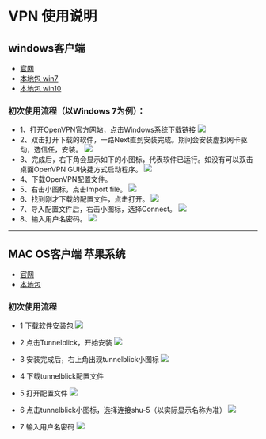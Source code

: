 
# VPN 使用说明

## windows客户端
* [官网](https://openvpn.net/index.php/open-source/downloads.html)
* [本地包 win7](https://wangyp.cf/assets/img/vpn/openvpn-install-2.4.8-I602-Win7.exe)
* [本地包 win10](https://wangyp.cf/assets/img/vpn/openvpn-install-2.4.8-I602-Win7.exe)

### 初次使用流程（以Windows 7为例）：
  - 1、打开OpenVPN官方网站，点击Windows系统下载链接 
  ![](../assets/img/vpn/20191129175138.png)
  - 2、双击打开下载的软件，一路Next直到安装完成。期间会安装虚拟网卡驱动，选信任，安装。
  ![](../assets/img/vpn/F646949762CA4735CE8D78D9B7A_0DD3DFD6_DBD0.jpg)
  - 3、完成后，右下角会显示如下的小图标，代表软件已运行。如没有可以双击桌面OpenVPN GUI快捷方式启动程序。
  ![](../assets/img/vpn/43C905C3D61791F5CDCBA50302A_6E273245_35A1.jpg)
  - 4、下载OpenVPN配置文件。
  [](https://wangyp.cf/assets/img/vpn/yappam.ovpn)
  - 5、右击小图标，点击Import file。
  ![](../assets/img/vpn/FA794E6843F536C84B39BDC8CEE_3A5A9624_77EB.jpg)
  - 6、找到刚才下载的配置文件，点击打开。
  ![](../assets/img/vpn/20191129180000.png)
  - 7、导入配置文件后，右击小图标，选择Connect。
  ![](../assets/img/vpn/0D348A4E750812659819DCE2FC4_F3FB9874_777F.jpg)
  - 8、输入用户名密码。
  ![](../assets/img/vpn/5BC602E1DE435EA1D8EA21E91C6_66922AF2_1443B.jpg)
  
  
---

## MAC OS客户端  苹果系统


* [官网](https://tunnelblick.net/downloads.html)
* [本地包](../assets/img/vpn/Tunnelblick_3.7.9a_build_5321.dmg)
### 初次使用流程
   - 1 下载软件安装包
     ![](../assets/img/vpn/C9752C85453FB7404E4C3F97221_354E614C_30000.jpg)
   - 2 点击Tunnelblick，开始安装
     ![](../assets/img/vpn/F5A98D5BA40B6D7D873BEE7D6C0_22071BAB_12504.jpg)
   - 3 安装完成后，右上角出现tunnelblick小图标
     ![](../assets/img/vpn/4058E5804681FCF6484BBD0FC1C_8061AA20_107F.jpg)
   - 4 下载tunnelblick配置文件
     [](https://wangyp.cf/assets/img/vpn/yappam.ovpn)
     
   - 5 打开配置文件
     ![](../assets/img/vpn/CC3B270A8E85D40767D8521D678_7476B369_43CE.jpg)
   - 6 点击tunnelblick小图标，选择连接shu-5（以实际显示名称为准）
     ![](../assets/img/vpn/1953412AAE0C29A1F7622EC30D7_32329133_3770.jpg)
   - 7 输入用户名密码
     ![](../assets/img/vpn/5A3191831DC9F5FAD445CF6AD87_A91343F6_6BFB.jpg)